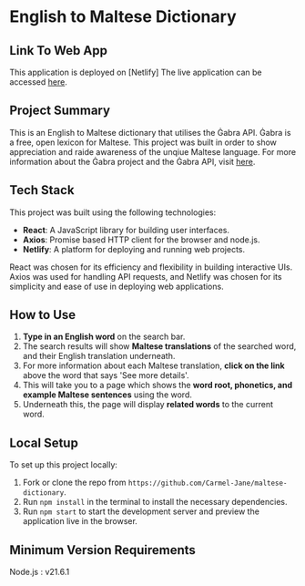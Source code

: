 # English to Maltese Dictionary

## Link To Web App

This application is deployed on [Netlify]
The live application can be accessed [here](https://maltese-dictionary.netlify.app/).

## Project Summary

This is an English to Maltese dictionary that utilises the Ġabra API. Ġabra is a free, open lexicon for Maltese. 
This project was built in order to show appreciation and raide awareness of the unqiue Maltese language.
For more information about the Ġabra project and the Ġabra API, visit [here](https://mlrs.research.um.edu.mt/resources/gabra/).

## Tech Stack

This project was built using the following technologies:

- **React**: A JavaScript library for building user interfaces.
- **Axios**: Promise based HTTP client for the browser and node.js.
- **Netlify**: A platform for deploying and running web projects.

React was chosen for its efficiency and flexibility in building interactive UIs. Axios was used for handling API requests, and Netlify was chosen for its simplicity and ease of use in deploying web applications.

## How to Use

1. **Type in an English word** on the search bar.
2. The search results will show **Maltese translations** of the searched word, and their English translation underneath.
3. For more information about each Maltese translation, **click on the link** above the word that says 'See more details'.
4. This will take you to a page which shows the **word root, phonetics, and example Maltese sentences** using the word.
5. Underneath this, the page will display **related words** to the current word.

## Local Setup

To set up this project locally:

1. Fork or clone the repo from `https://github.com/Carmel-Jane/maltese-dictionary`.
2. Run `npm install` in the terminal to install the necessary dependencies.
3. Run `npm start` to start the development server and preview the application live in the browser.

## Minimum Version Requirements

Node.js : v21.6.1